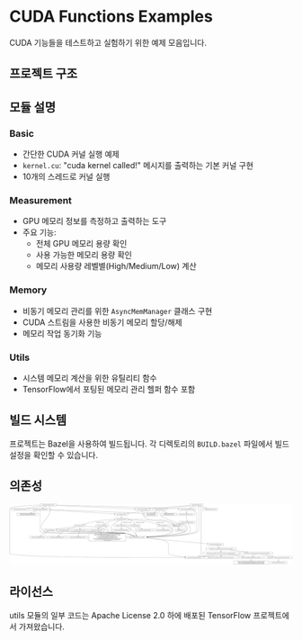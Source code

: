 # CUDA Functions Examples

CUDA 기능들을 테스트하고 실험하기 위한 예제 모음입니다.

## 프로젝트 구조

## 모듈 설명

### Basic
- 간단한 CUDA 커널 실행 예제
- `kernel.cu`: "cuda kernel called!" 메시지를 출력하는 기본 커널 구현
- 10개의 스레드로 커널 실행

### Measurement
- GPU 메모리 정보를 측정하고 출력하는 도구
- 주요 기능:
  - 전체 GPU 메모리 용량 확인
  - 사용 가능한 메모리 용량 확인
  - 메모리 사용량 레벨별(High/Medium/Low) 계산

### Memory
- 비동기 메모리 관리를 위한 `AsyncMemManager` 클래스 구현
- CUDA 스트림을 사용한 비동기 메모리 할당/해제
- 메모리 작업 동기화 기능

### Utils
- 시스템 메모리 계산을 위한 유틸리티 함수
- TensorFlow에서 포팅된 메모리 관리 헬퍼 함수 포함

## 빌드 시스템

프로젝트는 Bazel을 사용하여 빌드됩니다. 각 디렉토리의 `BUILD.bazel` 파일에서 빌드 설정을 확인할 수 있습니다.

## 의존성

![image](/img/deps.png)

## 라이선스

utils 모듈의 일부 코드는 Apache License 2.0 하에 배포된 TensorFlow 프로젝트에서 가져왔습니다.
